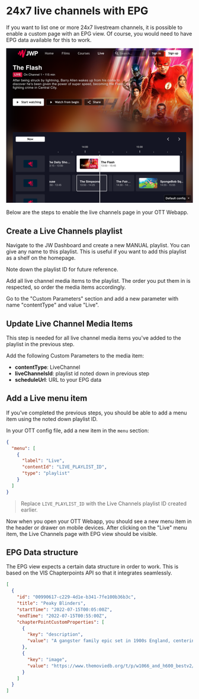 # 24x7 live channels with EPG

If you want to list one or more 24x7 livestream channels, it is possible to enable a custom page with an EPG view. Of
course, you would need to have EPG data available for this to work.

<img title="" src="../.images/live-channels-epg.png" alt="Series" width="580">

Below are the steps to enable the live channels page in your OTT Webapp.

## Create a Live Channels playlist

Navigate to the JW Dashboard and create a new MANUAL playlist. You can give any name to this playlist. This is useful if
you want to add this playlist as a shelf on the homepage.

Note down the playlist ID for future reference.

Add all live channel media items to the playlist. The order you put them in is respected, so order the media items
accordingly.

Go to the "Custom Parameters" section and add a new parameter with name "contentType" and value "Live".

## Update Live Channel Media Items

This step is needed for all live channel media items you've added to the playlist in the previous step.

Add the following Custom Parameters to the media item:

- **contentType**: LiveChannel
- **liveChannelsId**: playlist id noted down in previous step
- **scheduleUrl**: URL to your EPG data

## Add a Live menu item

If you've completed the previous steps, you should be able to add a menu item using the noted down playlist ID.

In your OTT config file, add a new item in the `menu` section:

```json
{
  "menu": [
    {
      "label": "Live",
      "contentId": "LIVE_PLAYLIST_ID",
      "type": "playlist"
    }
  ]
}
```

> Replace `LIVE_PLAYLIST_ID` with the Live Channels playlist ID created earlier.

Now when you open your OTT Webapp, you should see a new menu item in the header or drawer on mobile devices. After
clicking on the "Live" menu item, the Live Channels page with EPG view should be visible.

## EPG Data structure

The EPG view expects a certain data structure in order to work. This is based on the VIS Chapterpoints API so that it
integrates seamlessly.

```json
[
  {
    "id": "00990617-c229-4d1e-b341-7fe100b36b3c",
    "title": "Peaky Blinders",
    "startTime": "2022-07-15T00:05:00Z",
    "endTime": "2022-07-15T00:55:00Z",
    "chapterPointCustomProperties": [
      {
        "key": "description",
        "value": "A gangster family epic set in 1900s England, centering on a gang who sew razor blades in the peaks of their caps, and their fierce boss Tommy Shelby."
      },
      {
        "key": "image",
        "value": "https://www.themoviedb.org/t/p/w1066_and_h600_bestv2/wiE9doxiLwq3WCGamDIOb2PqBqc.jpg"
      }
    ]
  }
]
```

